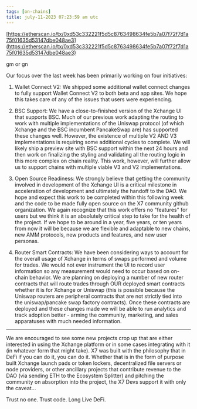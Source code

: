 ```yaml
---
tags: [on-chains]
title: july-11-2023 07:23:59 am utc
---
```


[https://etherscan.io/tx/0xd53c332221f5d5c8763498634fe5b7a07f72f7d1a75f01635d53147dbe048ae3](https://etherscan.io/tx/0xd53c332221f5d5c8763498634fe5b7a07f72f7d1a75f01635d53147dbe048ae3)

gm or gn

Our focus over the last week has been primarily working on four initiatives:

1. Wallet Connect V2: We shipped some additional wallet connect changes to fully support Wallet Connect V2 to both beta and app sites. We hope this takes care of any of the issues that users were experiencing.

2. BSC Support: We have a close-to-finished version of the Xchange UI that supports BSC. Much of our previous work adapting the routing to work with multiple implementations of the Uniswap protocol (of which Xchange and the BSC incumbent PancakeSwap are) has supported these changes well. However, the existence of multiple V2 AND V3 implementations is requiring some additional cycles to complete. We will likely ship a preview site with BSC support within the next 24 hours and then work on finalizing the styling and validating all the routing logic in this more complex on chain reality. This work, however, will further allow us to support chains with multiple viable V3 and V2 implementations.

3. Open Source Readiness: We strongly believe that getting the community involved in development of the Xchange UI is a critical milestone in acceleration of development and ultimately the handoff to the DAO. We hope and expect this work to be completed within this following week and the code to be made fully open source on the X7 community github organization. We again recognize that this work offers no "features" for users but we think it is an absolutely critical step to take for the health of the project. If we hope to be around in a year, five years, or ten years from now it will be because we are flexible and adaptable to new chains, new AMM protocols, new products and features, and new user personas.

4. Router Smart Contracts: We have been considering ways to account for the overall usage of Xchange in terms of swaps performed and volume for trades. We would not ever instrument the UI to record user information so any measurement would need to occur based on on-chain behavior. We are planning on deploying a number of new router contracts that will route trades through OUR deployed smart contracts whether it is for Xchange or Uniswap (this is possible because the Uniswap routers are peripheral contracts that are not strictly tied into the uniswap/pancake swap factory contracts). Once these contracts are deployed and these changes made we will be able to run analytics and track adoption better - arming the community, marketing, and sales apparatuses with much needed information.

---

We are encouraged to see some new projects crop up that are either interested in using the Xchange platform or in some cases integrating with it (in whatever form that might take). X7 was built with the philosophy that in DeFi if you can do it, you can do it. Whether that is in the form of purpose built Xchange launch pads or token lockers, decentralized file servers or node providers, or other ancillary projects that contribute revenue to the DAO (via sending ETH to the Ecosystem Splitter) and pitching the community on absorption into the project, the X7 Devs support it with only the caveat...

Trust no one. Trust code. Long Live DeFi.
